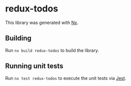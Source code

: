 # redux-todos

This library was generated with [Nx](https://nx.dev).

## Building

Run `nx build redux-todos` to build the library.

## Running unit tests

Run `nx test redux-todos` to execute the unit tests via [Jest](https://jestjs.io).
